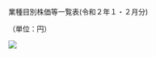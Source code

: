 業種目別株価等一覧表(令和２年１・２月分)

（単位：円）

![](https://www.nta.go.jp/tmp/bd5d23cd-e5b7-4781-aa34-8330c2d9e3ab/images/f6681fcf91bb8a9e46764f8e4175318c0b5b9e9e5291a1240f95435307ce94cd.jpg)